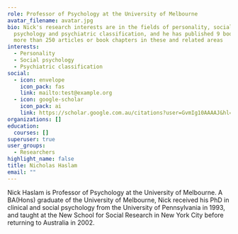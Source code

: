```yaml
---
role: Professor of Psychology at the University of Melbourne
avatar_filename: avatar.jpg
bio: Nick's research interests are in the fields of personality, social
  psychology and psychiatric classification, and he has published 9 books and
  more than 250 articles or book chapters in these and related areas
interests:
  - Personality
  - Social psychology
  - Psychiatric classification
social:
  - icon: envelope
    icon_pack: fas
    link: mailto:test@example.org
  - icon: google-scholar
    icon_pack: ai
    link: https://scholar.google.com.au/citations?user=GvmIg10AAAAJ&hl=en&oi=ao
organizations: []
education:
  courses: []
superuser: true
user_groups:
  - Researchers
highlight_name: false
title: Nicholas Haslam
email: ""
---
```

Nick Haslam is Professor of Psychology at the University of Melbourne. A BA(Hons) graduate of the University of Melbourne, Nick received his PhD in clinical and social psychology from the University of Pennsylvania in 1993, and taught at the New School for Social Research in New York City before returning to Australia in 2002.